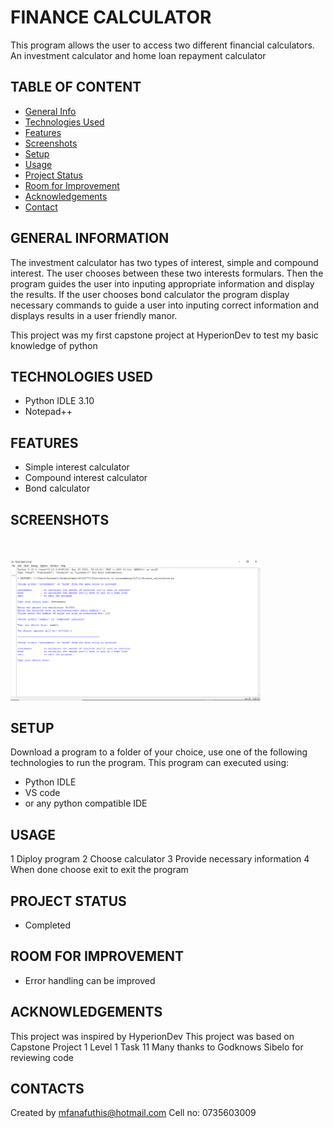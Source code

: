 # FINANCE CALCULATOR
This program allows the user to access two different financial calculators. An investment calculator and home loan repayment calculator
## TABLE OF CONTENT
* [General Info](#general-information)
* [Technologies Used](#technologies-used)
* [Features](#features)
* [Screenshots](#screenshots)
* [Setup](#setup)
* [Usage](#usage)
* [Project Status](#project-status)
* [Room for Improvement](#room-for-improvement)
* [Acknowledgements](#acknowledgements)
* [Contact](#contacts)
## GENERAL INFORMATION
The investment calculator has two types of interest, simple and compound interest. The user chooses between these two interests formulars. Then the program guides the user into inputing appropriate information and display the results. If the user chooses bond calculator the program display necessary commands to guide a user into inputing correct information and displays results in a user friendly manor.

This project was my first capstone project at HyperionDev to test my basic knowledge of python
## TECHNOLOGIES USED
* Python IDLE 3.10
* Notepad++
## FEATURES
* Simple interest calculator
* Compound interest calculator
* Bond calculator
## SCREENSHOTS
<br><br>
<img src = "Screenshoots/Screenshot (44).png" width  = 400>
## SETUP
Download a program to a folder of your choice, use one of the following technologies to run the program.
This program can executed using:
* Python IDLE 
* VS code
* or any python compatible IDE
## USAGE
1 Diploy program
2 Choose calculator
3 Provide necessary information
4 When done choose exit to exit the program
## PROJECT STATUS
* Completed
## ROOM FOR IMPROVEMENT
* Error handling can be improved
## ACKNOWLEDGEMENTS
This project was inspired by HyperionDev
This project was based on Capstone Project 1 Level 1 Task 11
Many thanks to Godknows Sibelo for reviewing code
## CONTACTS
Created by mfanafuthis@hotmail.com
Cell no: 0735603009
